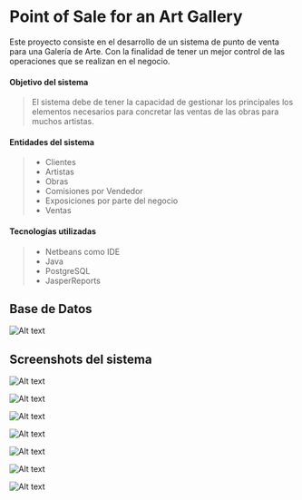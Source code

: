 # Point of Sale for an Art Gallery

Este proyecto consiste en el desarrollo de un sistema de punto de venta para una Galería de Arte. Con la finalidad de tener un mejor control de las operaciones que se realizan en el negocio.

#### Objetivo del sistema
> El sistema debe de tener la capacidad de gestionar los principales los elementos necesarios para concretar las ventas de las obras para muchos artistas.

#### Entidades del sistema

> - Clientes
> - Artistas
> - Obras
> - Comisiones por Vendedor
> - Exposiciones por parte del negocio
> - Ventas

#### Tecnologías utilizadas

> - Netbeans como IDE
> - Java
> - PostgreSQL
> - JasperReports

## Base de Datos
![Alt text](./Screenshots/db.png?raw=true)

## Screenshots del sistema 
![Alt text](./Screenshots/main.png?raw=true)

![Alt text](./Screenshots/crud-arts.png?raw=true)

![Alt text](./Screenshots/crud-obras.png?raw=true)

![Alt text](./Screenshots/crud-exp.png?raw=true)

![Alt text](./Screenshots/crud-vend.png?raw=true)

![Alt text](./Screenshots/ventas.png?raw=true)

![Alt text](./Screenshots/report.png?raw=true)

